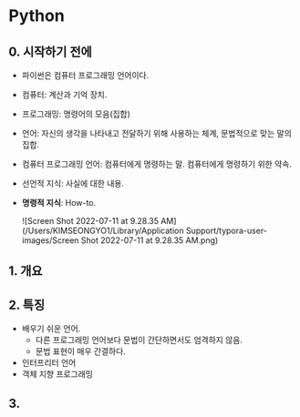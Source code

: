 # Python

## 0. 시작하기 전에

- 파이썬은 컴퓨터 프로그래밍 언어이다.

- 컴퓨터: 계산과 기억 장치.

- 프로그래밍: 명령어의 모음(집합)

- 언어: 자신의 생각을 나타내고 전달하기 위해 사용하는 체계, 문법적으로 맞는 말의 집합.

- 컴퓨터 프로그래밍 언어: 컴퓨터에게 명령하는 말. 컴퓨터에게 명령하기 위한 약속.

- 선언적 지식: 사실에 대한 내용.

- **명령적 지식**: How-to.

  ![Screen Shot 2022-07-11 at 9.28.35 AM](/Users/KIMSEONGYO1/Library/Application Support/typora-user-images/Screen Shot 2022-07-11 at 9.28.35 AM.png)

## 1. 개요



## 2. 특징

- 배우기 쉬운 언어.
  - 다른 프로그래밍 언어보다 문법이 간단하면서도 엄격하지 않음.
  - 문법 표현이 매우 간결하다.
- 인터프리터 언어
- 객체 지향 프로그래밍

## 3. 